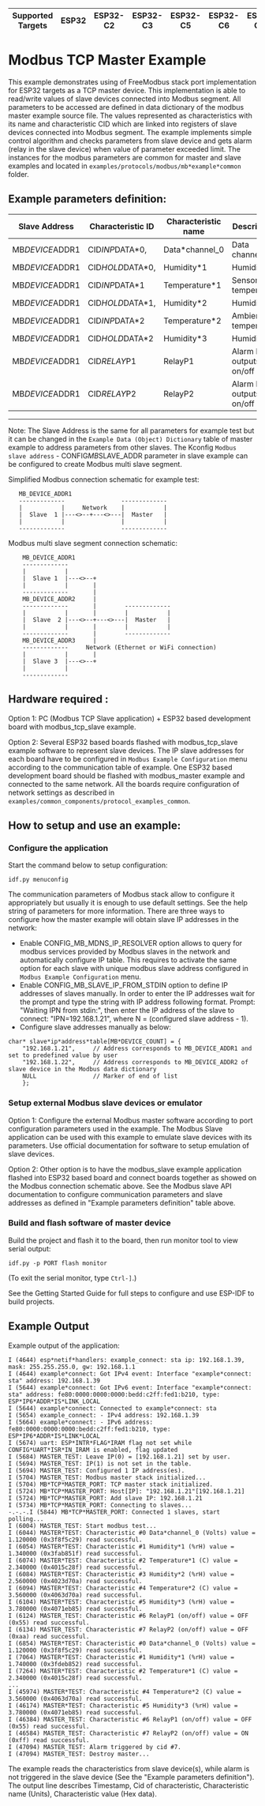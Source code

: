 | Supported Targets | ESP32 | ESP32-C2 | ESP32-C3 | ESP32-C5 | ESP32-C6 | ESP32-C61 | ESP32-H2 | ESP32-P4 | ESP32-S2 | ESP32-S3 |
| ----------------- | ----- | -------- | -------- | -------- | -------- | --------- | -------- | -------- | -------- | -------- |

# Modbus TCP Master Example

This example demonstrates using of FreeModbus stack port implementation for ESP32 targets as a TCP master device.
This implementation is able to read/write values of slave devices connected into Modbus segment. All parameters to be accessed are defined in data dictionary of the modbus master example source file.
The values represented as characteristics with its name and characteristic CID which are linked into registers of slave devices connected into Modbus segment.
The example implements simple control algorithm and checks parameters from slave device and gets alarm (relay in the slave device) when value of parameter exceeded limit.
The instances for the modbus parameters are common for master and slave examples and located in `examples/protocols/modbus/mb*example*common` folder.

Example parameters definition:
--------------------------------------------------------------------------------------------------
| Slave Address       | Characteristic ID    | Characteristic name  | Description                |
|---------------------|----------------------|----------------------|----------------------------|
| MB*DEVICE*ADDR1     | CID*INP*DATA*0,      | Data*channel_0       | Data channel 1             |
| MB*DEVICE*ADDR1     | CID*HOLD*DATA*0,     | Humidity*1           | Humidity 1                 |
| MB*DEVICE*ADDR1     | CID*INP*DATA*1       | Temperature*1        | Sensor temperature         |
| MB*DEVICE*ADDR1     | CID*HOLD*DATA*1,     | Humidity*2           | Humidity 2                 |
| MB*DEVICE*ADDR1     | CID*INP*DATA*2       | Temperature*2        | Ambient temperature        |
| MB*DEVICE*ADDR1     | CID*HOLD*DATA*2      | Humidity*3           | Humidity 3                 |
| MB*DEVICE*ADDR1     | CID*RELAY*P1         | RelayP1              | Alarm Relay outputs on/off |
| MB*DEVICE*ADDR1     | CID*RELAY*P2         | RelayP2              | Alarm Relay outputs on/off |
--------------------------------------------------------------------------------------------------
Note: The Slave Address is the same for all parameters for example test but it can be changed in the `Example Data (Object) Dictionary` table of master example to address parameters from other slaves.
The Kconfig ```Modbus slave address``` - CONFIG*MB*SLAVE_ADDR parameter in slave example can be configured to create Modbus multi slave segment.

Simplified Modbus connection schematic for example test:
 ```
    MB_DEVICE_ADDR1
    -------------                -------------
    |           |     Network    |           |
    |  Slave  1 |---<>--+---<>---|  Master   |
    |           |                |           |
    -------------                -------------
```
Modbus multi slave segment connection schematic:
```
    MB_DEVICE_ADDR1
    -------------
    |           |
    |  Slave 1  |---<>--+
    |           |       |
    -------------       |
    MB_DEVICE_ADDR2     |
    -------------       |        -------------
    |           |       |        |           |
    |  Slave  2 |---<>--+---<>---|  Master   |
    |           |       |        |           |
    -------------       |        -------------
    MB_DEVICE_ADDR3     |
    -------------     Network (Ethernet or WiFi connection)
    |           |       |
    |  Slave 3  |---<>--+
    |           |
    -------------
```

## Hardware required :
Option 1:
PC (Modbus TCP Slave application) + ESP32 based development board with modbus_tcp_slave example.

Option 2:
Several ESP32 based boards flashed with modbus_tcp_slave example software to represent slave devices. The IP slave addresses for each board have to be configured in `Modbus Example Configuration` menu according to the communication table of example.
One ESP32 based development board should be flashed with modbus_master example and connected to the same network. All the boards require configuration of network settings as described in `examples/common_components/protocol_examples_common`.

## How to setup and use an example:

### Configure the application
Start the command below to setup configuration:
```
idf.py menuconfig
```

The communication parameters of Modbus stack allow to configure it appropriately but usually it is enough to use default settings.
See the help string of parameters for more information.
There are three ways to configure how the master example will obtain slave IP addresses in the network:
* Enable CONFIG_MB_MDNS_IP_RESOLVER option allows to query for modbus services provided by Modbus slaves in the network and automatically configure IP table. This requires to activate the same option for each slave with unique modbus slave address configured in `Modbus Example Configuration` menu.
* Enable CONFIG_MB_SLAVE_IP_FROM_STDIN option to define IP addresses of slaves manually. In order to enter the IP addresses wait for the prompt and type the string with IP address following format. Prompt: "Waiting IPN from stdin:", then enter the IP address of the slave to connect: "IPN=192.168.1.21", where N = (configured slave address - 1).
* Configure slave addresses manually as below:
```
char* slave*ip*address*table[MB*DEVICE_COUNT] = {
    "192.168.1.21",     // Address corresponds to MB_DEVICE_ADDR1 and set to predefined value by user
    "192.168.1.22",     // Address corresponds to MB_DEVICE_ADDR2 of slave device in the Modbus data dictionary
    NULL                // Marker of end of list
    };
```

### Setup external Modbus slave devices or emulator
Option 1:
Configure the external Modbus master software according to port configuration parameters used in the example. The Modbus Slave application can be used with this example to emulate slave devices with its parameters. Use official documentation for software to setup emulation of slave devices.

Option 2:
Other option is to have the modbus_slave example application flashed into ESP32 based board and connect boards together as showed on the Modbus connection schematic above. See the Modbus slave API documentation to configure communication parameters and slave addresses as defined in "Example parameters definition" table above.

### Build and flash software of master device
Build the project and flash it to the board, then run monitor tool to view serial output:
```
idf.py -p PORT flash monitor
```

(To exit the serial monitor, type ``Ctrl-]``.)

See the Getting Started Guide for full steps to configure and use ESP-IDF to build projects.

## Example Output
Example output of the application:
```
I (4644) esp*netif*handlers: example_connect: sta ip: 192.168.1.39, mask: 255.255.255.0, gw: 192.168.1.1
I (4644) example*connect: Got IPv4 event: Interface "example*connect: sta" address: 192.168.1.39
I (5644) example*connect: Got IPv6 event: Interface "example*connect: sta" address: fe80:0000:0000:0000:bedd:c2ff:fed1:b210, type: ESP*IP6*ADDR*IS*LINK_LOCAL
I (5644) example*connect: Connected to example*connect: sta
I (5654) example_connect: - IPv4 address: 192.168.1.39
I (5664) example*connect: - IPv6 address: fe80:0000:0000:0000:bedd:c2ff:fed1:b210, type: ESP*IP6*ADDR*IS*LINK*LOCAL
I (5674) uart: ESP*INTR*FLAG*IRAM flag not set while CONFIG*UART*ISR*IN_IRAM is enabled, flag updated
I (5684) MASTER_TEST: Leave IP(0) = [192.168.1.21] set by user.
I (5694) MASTER_TEST: IP(1) is not set in the table.
I (5694) MASTER_TEST: Configured 1 IP address(es).
I (5704) MASTER_TEST: Modbus master stack initialized...
I (5704) MB*TCP*MASTER_PORT: TCP master stack initialized.
I (5724) MB*TCP*MASTER_PORT: Host[IP]: "192.168.1.21"[192.168.1.21]
I (5724) MB*TCP*MASTER_PORT: Add slave IP: 192.168.1.21
I (5734) MB*TCP*MASTER_PORT: Connecting to slaves...
-.-.-.I (5844) MB*TCP*MASTER_PORT: Connected 1 slaves, start polling...
I (6004) MASTER_TEST: Start modbus test...
I (6044) MASTER*TEST: Characteristic #0 Data*channel_0 (Volts) value = 1.120000 (0x3f8f5c29) read successful.
I (6054) MASTER*TEST: Characteristic #1 Humidity*1 (%rH) value = 1.340000 (0x3fab851f) read successful.
I (6074) MASTER*TEST: Characteristic #2 Temperature*1 (C) value = 2.340000 (0x4015c28f) read successful.
I (6084) MASTER*TEST: Characteristic #3 Humidity*2 (%rH) value = 2.560000 (0x4023d70a) read successful.
I (6094) MASTER*TEST: Characteristic #4 Temperature*2 (C) value = 3.560000 (0x4063d70a) read successful.
I (6104) MASTER*TEST: Characteristic #5 Humidity*3 (%rH) value = 3.780000 (0x4071eb85) read successful.
I (6124) MASTER_TEST: Characteristic #6 RelayP1 (on/off) value = OFF (0x55) read successful.
I (6134) MASTER_TEST: Characteristic #7 RelayP2 (on/off) value = OFF (0xaa) read successful.
I (6854) MASTER*TEST: Characteristic #0 Data*channel_0 (Volts) value = 1.120000 (0x3f8f5c29) read successful.
I (7064) MASTER*TEST: Characteristic #1 Humidity*1 (%rH) value = 1.740000 (0x3fdeb852) read successful.
I (7264) MASTER*TEST: Characteristic #2 Temperature*1 (C) value = 2.340000 (0x4015c28f) read successful.
...
I (45974) MASTER*TEST: Characteristic #4 Temperature*2 (C) value = 3.560000 (0x4063d70a) read successful.
I (46174) MASTER*TEST: Characteristic #5 Humidity*3 (%rH) value = 3.780000 (0x4071eb85) read successful.
I (46384) MASTER_TEST: Characteristic #6 RelayP1 (on/off) value = OFF (0x55) read successful.
I (46584) MASTER_TEST: Characteristic #7 RelayP2 (on/off) value = ON (0xff) read successful.
I (47094) MASTER_TEST: Alarm triggered by cid #7.
I (47094) MASTER_TEST: Destroy master...
```
The example reads the characteristics from slave device(s), while alarm is not triggered in the slave device (See the "Example parameters definition"). The output line describes Timestamp, Cid of characteristic, Characteristic name (Units), Characteristic value (Hex data).
